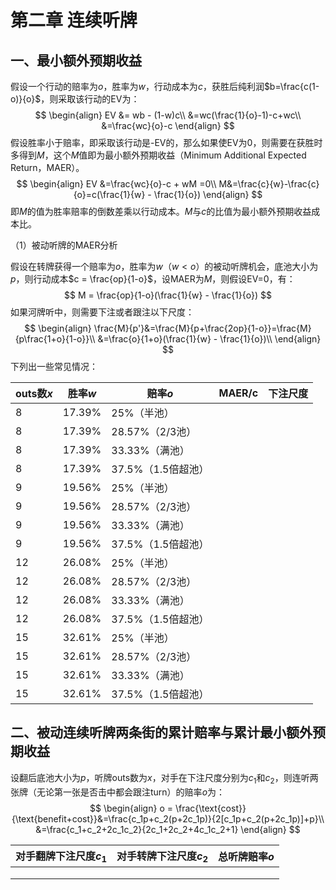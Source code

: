 # 第二章 连续听牌



## 一、最小额外预期收益

假设一个行动的赔率为$o$，胜率为$w$，行动成本为$c$，获胜后纯利润$b=\frac{c(1-o)}{o}$，则采取该行动的EV为：
$$
\begin{align}
EV &= wb - (1-w)c\\
&=wc(\frac{1}{o}-1)-c+wc\\
&=\frac{wc}{o}-c
\end{align}
$$
假设胜率小于赔率，即采取该行动是-EV的，那么如果使EV为0，则需要在获胜时多得到$M$，这个$M$值即为最小额外预期收益（Minimum Additional Expected Return，MAER）。
$$
\begin{align}
EV &=\frac{wc}{o}-c + wM =0\\
M&=\frac{c}{w}-\frac{c}{o}=c(\frac{1}{w} - \frac{1}{o})
\end{align}
$$
即$M$的值为胜率赔率的倒数差乘以行动成本。$M$与$c$的比值为最小额外预期收益成本比。

（1）被动听牌的MAER分析

假设在转牌获得一个赔率为$o$，胜率为$w$（$w<o$）的被动听牌机会，底池大小为$p$，则行动成本$c = \frac{op}{1-o}$，设MAER为$M$，则假设EV=0，有：
$$
M = \frac{op}{1-o}(\frac{1}{w} - \frac{1}{o})
$$
如果河牌听中，则需要下注或者跟注以下尺度：
$$
\begin{align}
\frac{M}{p'}&=\frac{M}{p+\frac{2op}{1-o}}=\frac{M}{p\frac{1+o}{1-o}}\\
&=\frac{o}{1+o}(\frac{1}{w} - \frac{1}{o})\\
\end{align}
$$
下列出一些常见情况：

| outs数$x$ | 胜率$w$ | 赔率$o$            | MAER/c | 下注尺度 |
| --------- | ------- | ------------------ | ---------------------- | ---------------------- |
| 8         | 17.39%  | 25%（半池）        |                        |                        |
| 8         | 17.39%  | 28.57%（2/3池）    |                        |                        |
| 8         | 17.39%  | 33.33%（满池）     |                        |                        |
| 8         | 17.39%  | 37.5%（1.5倍超池） |                        |                        |
| 9         | 19.56%  | 25%（半池）        |                        |                        |
| 9         | 19.56%  | 28.57%（2/3池）    |                        |                        |
| 9         | 19.56%  | 33.33%（满池）     |                        |                        |
| 9         | 19.56%  | 37.5%（1.5倍超池） |                        |                        |
| 12        | 26.08%  | 25%（半池）        |                        |                        |
| 12        | 26.08%  | 28.57%（2/3池）    |                        |                        |
| 12        | 26.08%  | 33.33%（满池）     |                        |                        |
| 12        | 26.08%  | 37.5%（1.5倍超池） |                        |                        |
| 15        | 32.61%  | 25%（半池）        |                        |                        |
| 15        | 32.61%  | 28.57%（2/3池）    |                        |                        |
| 15        | 32.61%  | 33.33%（满池）     |                        |                        |
| 15        | 32.61%  | 37.5%（1.5倍超池） |                        |                        |



## 二、被动连续听牌两条街的累计赔率与累计最小额外预期收益

设翻后底池大小为$p$，听牌outs数为$x$，对手在下注尺度分别为$c_1$和$c_2$，则连听两张牌（无论第一张是否击中都会跟注turn）的赔率$o$为：
$$
\begin{align}
o = \frac{\text{cost}}{\text{benefit+cost}}&=\frac{c_1p+c_2(p+2c_1p)}{2[c_1p+c_2(p+2c_1p)]+p}\\
&=\frac{c_1+c_2+2c_1c_2}{2c_1+2c_2+4c_1c_2+1}
\end{align}
$$

| 对手翻牌下注尺度$c_1$ | 对手转牌下注尺度$c_2$ | 总听牌赔率$o$ |
| --------------------- | --------------------- | ------------- |
|                       |                       |               |
|                       |                       |               |
|                       |                       |               |

